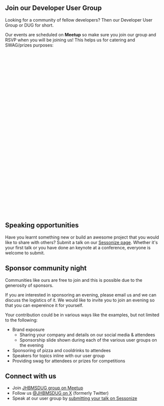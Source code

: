 ## Join our Developer User Group

Looking for a community of fellow developers? Then our Developer User Group or DUG for short.

Our events are scheduled on __Meetup__ so make sure you join our group and RSVP when you will be joining us! This helps us for catering and SWAG/prizes purposes:

<div class="iframely-embed"><div class="iframely-responsive" style="padding-bottom: 80%; padding-top: 120px;"><a href="https://www.meetup.com/jhbmsdug/" data-iframely-url="//iframely.net/dIv78rC"></a></div></div><script async src="//iframely.net/embed.js"></script>

## Speaking opportunities

Have you learnt something new or build an awesome project that you would like to share with others? Submit a talk on our [Sessonize page](https://sessionize.com/jhbmsdug). Whether it's your first talk or you have done an keynote at a conference, everyone is welcome to  submit.

## Sponsor community night

Communities like ours are free to join and this is possible due to the generosity of sponsors.

If you are interested in sponsoring an evening, please email us and we can discuss the logistics of it. We would like to invite you to join an evening so that you can expereince it for yourself.

Your contribution could be in various ways like the examples, but not limited to the following:
* Brand exposure
  * Sharing your company and details on our social media & attendees
  * Sponsorship slide shown during each of the various user groups on the evening
* Sponsoring of pizza and cooldrinks to attendees
* Speakers for topics inline with our user group
* Providing swag for attendees or prizes for competitions

## Connect with us

* Join [JHBMSDUG group on Meetup](https://www.meetup.com/JHBMSDUG/)
* Follow us [@JHBMSDUG on X](https://x.com/jhbmsdug) (formerly Twitter)
* Speak at our user group by [submitting your talk on Sessonize](https://sessionize.com/jhbmsdug)